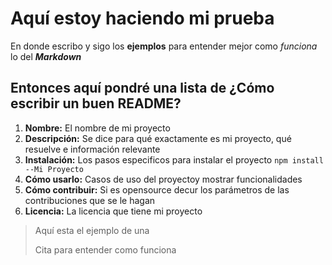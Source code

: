 # Aquí estoy haciendo mi prueba

En donde escribo y sigo los **ejemplos** para entender mejor como *funciona* lo del **_Markdown_**

## Entonces aquí pondré una lista de ¿Cómo escribir un buen README?

1. **Nombre:** El nombre de mi proyecto
2. **Descripción:** Se dice para qué exactamente es mi proyecto, qué resuelve e información relevante
3. **Instalación:** Los pasos especificos para instalar el proyecto
	`npm install --Mi Proyecto`
4. **Cómo usarlo:** Casos de uso del proyectoy mostrar funcionalidades
5. **Cómo contribuir:** Si es opensource decur los parámetros de las contribuciones que se le hagan
6. **Licencia:** La licencia que tiene mi proyecto

> Aquí esta el ejemplo de una
>
> Cita para entender como funciona
